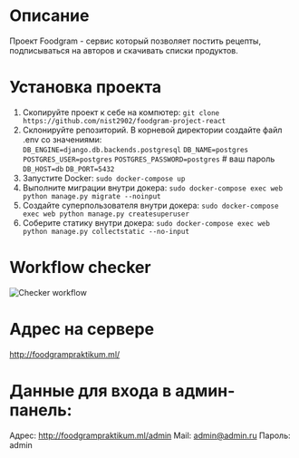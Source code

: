 # Описание
Проект Foodgram - сервис который позволяет постить рецепты, подписываться на авторов и скачивать списки продуктов.

# Установка проекта 
1. Скопируйте проект к себе на компютер: ```git clone https://github.com/nist2902/foodgram-project-react```
2. Склонируйте репозиторий. В корневой директории создайте файл .env со значениями:  
```DB_ENGINE=django.db.backends.postgresql``` 
```DB_NAME=postgres``` 
```POSTGRES_USER=postgres``` 
```POSTGRES_PASSWORD=postgres```   # ваш пароль 
```DB_HOST=db``` 
```DB_PORT=5432```
3. Запустите Docker: ```sudo docker-compose up``` 
4. Выполните миграции внутри докера: ```sudo docker-compose exec web python manage.py migrate --noinput``` 
5. Создайте суперпользователя внутри докера: ```sudo docker-compose exec web python manage.py createsuperuser``` 
6. Соберите статику внутри докера: ```sudo docker-compose exec web python manage.py collectstatic --no-input``` 

# Workflow checker 
![Checker workflow](https://github.com/nist2902/foodgram-project-react/actions/workflows/main.yml/badge.svg) 

# Адрес на сервере 
http://foodgrampraktikum.ml/

# Данные для входа в админ-панель:
Адрес: http://foodgrampraktikum.ml/admin
Mail: admin@admin.ru
Пароль: admin
